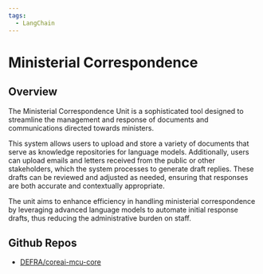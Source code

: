 ```yaml
---
tags:
  - LangChain
---
```


# Ministerial Correspondence

## Overview

The Ministerial Correspondence Unit is a sophisticated tool designed to streamline the management and response of documents and communications directed towards ministers. 

This system allows users to upload and store a variety of documents that serve as knowledge repositories for language models. Additionally, users can upload emails and letters received from the public or other stakeholders, which the system processes to generate draft replies. These drafts can be reviewed and adjusted as needed, ensuring that responses are both accurate and contextually appropriate. 

The unit aims to enhance efficiency in handling ministerial correspondence by leveraging advanced language models to automate initial response drafts, thus reducing the administrative burden on staff.

## Github Repos

- [DEFRA/coreai-mcu-core](https://github.com/DEFRA/coreai-mcu-core)